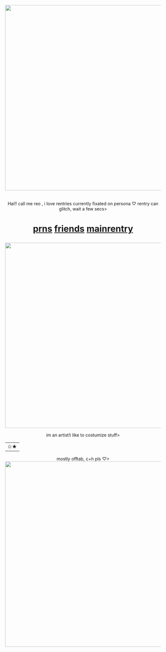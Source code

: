 <img src="https://i.imgur.com/BHy6Vjd.png&=80" width="600">
ㅤ
<p align="center"> Hai!! call me reo , i love rentries
currently fixated on persona ♡
rentry can glitch, wait a few secs>


<h1 align="center"></[prns](https://pronouns.cc/@kureomi)>

[prns](https://pronouns.cc/@kureomi) [friends](https://rentry.co/lovemailreo) [mainrentry](https://rentry.co/cinnamonp)
</h1>

<img src="https://i.imgur.com/ELeWurl.png&" width="600">

<p align="center"> im an artist!i like to costumize stuff>
<p align="center" sign my gb plspsl > 

<table><tr><td>✩★</td></tr></table>
<p align="center"> mostly offtab, c+h⁠ pls ♡>


<img src="https://i.imgur.com/qBiejRY.png&=80" width="600">

ㅤ
